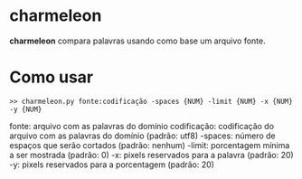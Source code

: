 # charmeleon
**charmeleon** compara palavras usando como base um arquivo fonte.

# Como usar

	>> charmeleon.py fonte:codificação -spaces {NUM} -limit {NUM} -x {NUM} -y {NUM}

fonte: arquivo com as palavras do domínio
codificação: codificação do arquivo com as palavras do domínio (padrão: utf8)
-spaces: número de espaços que serão cortados (padrão: nenhum)
-limit: porcentagem mínima a ser mostrada (padrão: 0)
-x: pixels reservados para a palavra (padrão: 20)
-y: pixels reservados para a porcentagem (padrão: 20)